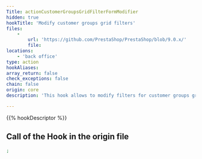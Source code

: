 ```yaml
---
Title: actionCustomerGroupsGridFilterFormModifier
hidden: true
hookTitle: 'Modify customer groups grid filters'
files:
    -
        url: 'https://github.com/PrestaShop/PrestaShop/blob/9.0.x/'
        file: 
locations:
    - 'back office'
type: action
hookAliases: 
array_return: false
check_exceptions: false
chain: false
origin: core
description: 'This hook allows to modify filters for customer groups grid'

---
```


{{% hookDescriptor %}}

## Call of the Hook in the origin file

```php
;
```
